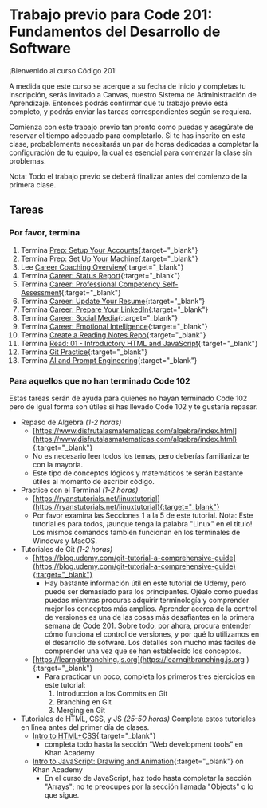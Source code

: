 ﻿
# Trabajo previo para Code 201: Fundamentos del Desarrollo de Software

¡Bienvenido al curso Código 201!

A medida que este curso se acerque a su fecha de inicio y completas tu inscripción, serás invitado a Canvas, nuestro Sistema de Administración de Aprendizaje. Entonces podrás confirmar que tu trabajo previo está completo, y podrás enviar las tareas correspondientes según se requiera.

Comienza con este trabajo previo tan pronto como puedas y asegúrate de reservar el tiempo adecuado para completarlo. Si te has inscrito en esta clase, probablemente necesitarás un par de horas dedicadas a completar la configuración de tu equipo, la cual es esencial para comenzar la clase sin problemas.

Nota: Todo el trabajo previo se deberá finalizar antes del comienzo de la primera clase.

## Tareas

### Por favor, termina

1. Termina [Prep: Setup Your Accounts](/common_curriculum/prework/setup-your-accounts){:target="_blank"}
1. Termina [Prep: Set Up Your Machine](/setup-guide/){:target="_blank"}
1. Lee [Career Coaching Overview](/common_curriculum/career_coaching/){:target="_blank"}
1. Termina [Career: Status Report](/common_curriculum/career_coaching/201/status-report){:target="_blank"}
1. Termina [Career: Professional Competency Self-Assessment](https://docs.google.com/forms/d/e/1FAIpQLSenWXMwGGjzgDsXwCi3hw0eJ4oLNPMbdJIP1OGdULMrpYQn9w/viewform){:target="_blank"}
1. Termina [Career: Update Your Resume](/common_curriculum/career_coaching/201/update-your-resume){:target="_blank"}
1. Termina [Career: Prepare Your LinkedIn](/common_curriculum/career_coaching/201/prepare-your-linkedin){:target="_blank"}
1. Termina [Career: Social Media](/common_curriculum/career_coaching/201/prepare-your-social-media){:target="_blank"}
1. Termina [Career: Emotional Intelligence](/common_curriculum/career_coaching/201/emotional-intelligence-assessment){:target="_blank"}
1. Termina [Create a Reading Notes Repo](/common_curriculum/prework/setup-readings){:target="_blank"}
1. Termina [Read: 01 - Introductory HTML and JavaScript](/common_curriculum/readings_and_reflections/discussion_submission){:target="_blank"}
1. Termina [Git Practice](/code-201-guide/curriculum/prework/git){:target="_blank"}
1. Termina [AI and Prompt Engineering](/common_curriculum/prework/201-prompt-engineering.md){:target="_blank"}

### Para aquellos que no han terminado Code 102

Estas tareas serán de ayuda para quienes no hayan terminado Code 102 pero de igual forma son útiles si has llevado Code 102 y te gustaría repasar.

- Repaso de Algebra *(1-2 horas)*
  - [https://www.disfrutalasmatematicas.com/algebra/index.html](https://www.disfrutalasmatematicas.com/algebra/index.html){:target="_blank"}
  - No es necesario leer todos los temas, pero deberías familiarizarte con la mayoría.
  - Este tipo de conceptos lógicos y matemáticos te serán bastante útiles al momento de escribir código.
- Practice con el Terminal *(1-2 horas)*
  - [https://ryanstutorials.net/linuxtutorial](https://ryanstutorials.net/linuxtutorial){:target="_blank"}
  - Por favor examina las Secciones 1 a la 5 de este tutorial. Nota: Este tutorial es para todos, ¡aunque tenga la palabra "Linux" en el título! Los mismos comandos también funcionan en los terminales de Windows y MacOS.
- Tutoriales de Git *(1-2 horas)*
  - [https://blog.udemy.com/git-tutorial-a-comprehensive-guide](https://blog.udemy.com/git-tutorial-a-comprehensive-guide){:target="_blank"}
    - Hay bastante información útil en este tutorial de Udemy, pero puede ser demasiado para los principantes. Ojéalo como puedas puedas mientras procuras adquirir terminología y comprender mejor los conceptos más amplios. Aprender acerca de la control de versiones es una de las cosas más desafiantes en la primera semana de Code 201. Sobre todo, por ahora, procura entender cómo funciona el control de versiones, y por qué lo utilizamos en el desarrollo de sofware. Los detalles son mucho más fáciles de comprender una vez que se han establecido los conceptos.
  - [https://learngitbranching.js.org](https://learngitbranching.js.org ){:target="_blank"}
    - Para practicar un poco, completa los primeros tres ejercicios en este tutorial:
      1. Introducción a los Commits en Git
      1. Branching en Git
      1. Merging en Git
- Tutoriales de HTML, CSS, y JS *(25-50 horas)*
Completa estos tutoriales en línea antes del primer día de clases.
  - [Intro to HTML+CSS](https://www.es.khanacademy.org/computing/computer-programming/html-css){:target="_blank"}
    - completa todo hasta la sección “Web development tools” en Khan Academy
  - [Intro to JavaScript: Drawing and Animation](https://www.es.khanacademy.org/computing/computer-programming/programming){:target="_blank"} on Khan Academy
    - En el curso de JavaScript, haz todo hasta completar la sección "Arrays"; no te preocupes por la sección llamada "Objects" o lo que sigue.
